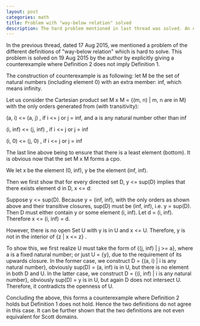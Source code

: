 ```yaml
---
layout: post
categories: math
title: Problem with "way-below relation" solved
description: The hard problem mentioned in last thread was solved. An elaborate counterexample is given to show the in-equivalence of two definitions.
---
```

 
In the previous thread, dated 17 Aug 2015, we mentioned a problem of the different definitions
of "way-below relation" which is hard to solve. This problem is solved on 19 Aug 2015 by the author by explicitly 
giving a counterexample where Definition 2 does not imply Definition 1.
 
The construction of counterexample is as following: let M be the set of natural numbers (including element 0) with 
an extra member: inf, which means infinity.

Let us consider the Cartesian product set M x M = {(m, n) | m, n are in M} with the only orders generated from
(with transitivity):
 
  (a, i) <= (a, j)      , if i <= j or j = inf, and a is any natural number other than inf
  
  (i, inf) <= (j, inf)  , if i <= j or j = inf
  
  (i, 0) <= (j, 0)      , if i <= j or j = inf

The last line above being to ensure that there is a least element (bottom). It is obvious now that the set M x M forms a cpo.
 
We let x be the element (0, inf), y be the element (inf, inf).
 
Then we first show that for every directed set D, y <= sup(D) implies that there exists element d in D, x <= d:

Suppose y <= sup(D). Because y = (inf, inf), with the only orders as shown above and their transitive closures,
sup(D) must be (inf, inf), i.e. y = sup(D). Then D must either contain y or some element (i, inf). Let d = (i, inf).
Therefore x <= (i, inf) = d.
 
However, there is no open Set U with y is in U and x <= U. Therefore, y is not in the interior of {z | x <= z} .

To show this, we first realize U must take the form of {(j, inf) | j >= a}, where a is a fixed natural number; or just
U = {y}, due to the requirement of its upwards closure. In the former case, we construct D = {(a, i) | i is any natural 
number}, obviously sup(D) = (a, inf) is in U, but there is no element in both D and U. In the latter case, we construct 
D = {(i, inf) | i is any natural number}, obviously sup(D) = y is in U, but again D does not intersect U. Therefore, it 
contradicts the openness of U.

Concluding the above, this forms a counterexample where Definition 2 holds but Definition 1 does not hold. Hence the two 
definitions do not agree in this case. It can be further shown that the two definitions are not even equivalent for Scott 
domains.

 